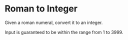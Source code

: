 #  Roman to Integer

Given a roman numeral, convert it to an integer.

Input is guaranteed to be within the range from 1 to 3999.

